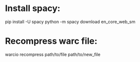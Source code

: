 # Install spacy:
pip install -U spacy
python -m spacy download en_core_web_sm

# Recompress warc file:
warcio recompress path/to/file path/to/new_file